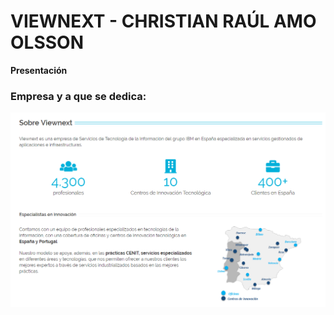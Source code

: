 # VIEWNEXT - CHRISTIAN RAÚL AMO OLSSON

**Presentación**
<h3> Empresa y a que se dedica: </h3>

<img src="Imagenes/Que es viewnext.PNG" width="900px">